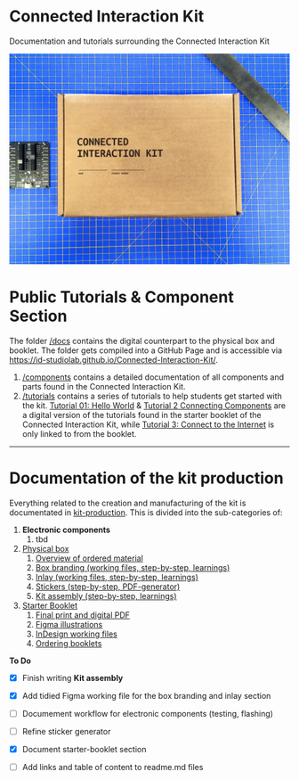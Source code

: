 # Connected Interaction Kit

Documentation and tutorials surrounding the Connected Interaction Kit

![Outside of the phsyical Connected Interaction Kit](assets/connected-interaction-kit-box.jpg)

# Public Tutorials & Component Section
The folder [/docs](/docs/) contains the digital counterpart to the physical box and booklet.
The folder gets compiled into a GitHub Page and is accessible via https://id-studiolab.github.io/Connected-Interaction-Kit/.

1. [/components](/docs/components/) contains a detailed documentation of all components and parts found in the Connected Interaction Kit.
2. [/tutorials](/docs/tutorials/) contains a series of tutorials to help students get started with the kit. [Tutorial 01: Hello World](https://id-studiolab.github.io/Connected-Interaction-Kit/tutorials/01-hello-world/) & [Tutorial 2 Connecting Components](https://id-studiolab.github.io/Connected-Interaction-Kit/tutorials/02-connecting-components/) are a digital version of the tutorials found in the starter booklet of the Connected Interaction Kit, while [Tutorial 3: Connect to the Internet](https://id-studiolab.github.io/Connected-Interaction-Kit/tutorials/03-connect-to-the-internet/) is only linked to from the booklet.

---

# Documentation of the kit production
Everything related to the creation and manufacturing of the kit is documentated in [kit-production](/kit-production/).
This is divided into the sub-categories of:
1. **Electronic components**
   1. tbd
2. [Physical box](/kit-production/physical-box/README.md)
   1. [Overview of ordered material](/kit-production/physical-box/README.md#overview-of-ordered-material)
   2. [Box branding (working files, step-by-step, learnings)](/kit-production/physical-box/README.md#add-a-box-branding)
   3. [Inlay (working files, step-by-step, learnings)](/kit-production/physical-box/README.md#the-cardboard-inlay)
   4. [Stickers (step-by-step, PDF-generator)](/kit-production/physical-box/README.md#generating-qr-code-stickers)
   5. [Kit assembly (step-by-step, learnings)](/kit-production/physical-box/README.md#assembling-the-final-kit)
3. [Starter Booklet](/kit-production/starter-booklet/README.md)
   1. [Final print and digital PDF](/kit-production/starter-booklet/final-export/)
   2. [Figma illustrations](/kit-production/starter-booklet/README.md#illustrations)
   3. [InDesign working files](/kit-production/starter-booklet/indesign)
   4. [Ordering booklets](/kit-production/starter-booklet/README.md#ordering-booklets)



**To Do**
- [x] Finish writing **Kit assembly**
- [x] Add tidied Figma working file for the box branding and inlay section
- [ ] Documement workflow for electronic components (testing, flashing)
- [ ] Refine sticker generator
- [x] Document starter-booklet section
- [ ] Add links and table of content to readme.md files


